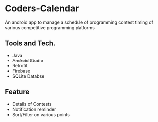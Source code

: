 # Coders-Calendar
An android app to manage a schedule of programming contest timing of various competitive programming platforms

## Tools and Tech.
- Java
- Android Studio
- Retrofit
- Firebase
- SQLite Databse

## Feature
- Details of Contests
- Notification reminder
- Sort/Filter on various points
